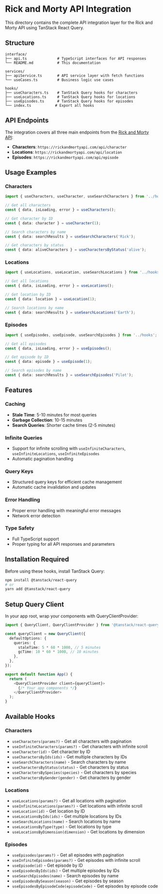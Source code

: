 # Rick and Morty API Integration

This directory contains the complete API integration layer for the Rick and Morty API using TanStack React Query.

## Structure

```
interface/
├── api.ts              # TypeScript interfaces for API responses
└── README.md           # This documentation

services/
├── apiService.ts       # API service layer with fetch functions
└── useCases.ts         # Business logic use cases

hooks/
├── useCharacters.ts    # TanStack Query hooks for characters
├── useLocations.ts     # TanStack Query hooks for locations
├── useEpisodes.ts      # TanStack Query hooks for episodes
└── index.ts           # Export all hooks
```

## API Endpoints

The integration covers all three main endpoints from the [Rick and Morty API](https://rickandmortyapi.com/api):

- **Characters**: `https://rickandmortyapi.com/api/character`
- **Locations**: `https://rickandmortyapi.com/api/location`
- **Episodes**: `https://rickandmortyapi.com/api/episode`

## Usage Examples

### Characters

```typescript
import { useCharacters, useCharacter, useSearchCharacters } from '../hooks';

// Get all characters
const { data, isLoading, error } = useCharacters();

// Get character by ID
const { data: character } = useCharacter(1);

// Search characters by name
const { data: searchResults } = useSearchCharacters('Rick');

// Get characters by status
const { data: aliveCharacters } = useCharactersByStatus('alive');
```

### Locations

```typescript
import { useLocations, useLocation, useSearchLocations } from '../hooks';

// Get all locations
const { data, isLoading, error } = useLocations();

// Get location by ID
const { data: location } = useLocation(1);

// Search locations by name
const { data: searchResults } = useSearchLocations('Earth');
```

### Episodes

```typescript
import { useEpisodes, useEpisode, useSearchEpisodes } from '../hooks';

// Get all episodes
const { data, isLoading, error } = useEpisodes();

// Get episode by ID
const { data: episode } = useEpisode(1);

// Search episodes by name
const { data: searchResults } = useSearchEpisodes('Pilot');
```

## Features

### Caching
- **Stale Time**: 5-10 minutes for most queries
- **Garbage Collection**: 10-15 minutes
- **Search Queries**: Shorter cache times (2-5 minutes)

### Infinite Queries
- Support for infinite scrolling with `useInfiniteCharacters`, `useInfiniteLocations`, `useInfiniteEpisodes`
- Automatic pagination handling

### Query Keys
- Structured query keys for efficient cache management
- Automatic cache invalidation and updates

### Error Handling
- Proper error handling with meaningful error messages
- Network error detection

### Type Safety
- Full TypeScript support
- Proper typing for all API responses and parameters

## Installation Required

Before using these hooks, install TanStack Query:

```bash
npm install @tanstack/react-query
# or
yarn add @tanstack/react-query
```

## Setup Query Client

In your app root, wrap your components with QueryClientProvider:

```typescript
import { QueryClient, QueryClientProvider } from '@tanstack/react-query';

const queryClient = new QueryClient({
  defaultOptions: {
    queries: {
      staleTime: 5 * 60 * 1000, // 5 minutes
      gcTime: 10 * 60 * 1000, // 10 minutes
    },
  },
});

export default function App() {
  return (
    <QueryClientProvider client={queryClient}>
      {/* Your app components */}
    </QueryClientProvider>
  );
}
```

## Available Hooks

### Characters
- `useCharacters(params?)` - Get all characters with pagination
- `useInfiniteCharacters(params?)` - Get characters with infinite scroll
- `useCharacter(id)` - Get character by ID
- `useCharactersByIds(ids)` - Get multiple characters by IDs
- `useSearchCharacters(name)` - Search characters by name
- `useCharactersByStatus(status)` - Get characters by status
- `useCharactersBySpecies(species)` - Get characters by species
- `useCharactersByGender(gender)` - Get characters by gender

### Locations
- `useLocations(params?)` - Get all locations with pagination
- `useInfiniteLocations(params?)` - Get locations with infinite scroll
- `useLocation(id)` - Get location by ID
- `useLocationsByIds(ids)` - Get multiple locations by IDs
- `useSearchLocations(name)` - Search locations by name
- `useLocationsByType(type)` - Get locations by type
- `useLocationsByDimension(dimension)` - Get locations by dimension

### Episodes
- `useEpisodes(params?)` - Get all episodes with pagination
- `useInfiniteEpisodes(params?)` - Get episodes with infinite scroll
- `useEpisode(id)` - Get episode by ID
- `useEpisodesByIds(ids)` - Get multiple episodes by IDs
- `useSearchEpisodes(name)` - Search episodes by name
- `useEpisodesBySeason(season)` - Get episodes by season
- `useEpisodesByEpisodeCode(episodeCode)` - Get episodes by episode code
```